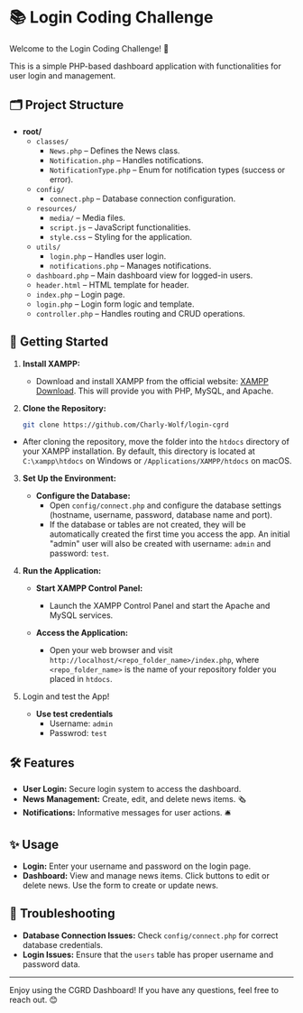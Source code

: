 # 📚 Login Coding Challenge

Welcome to the Login Coding Challenge! 🎉

This is a simple PHP-based dashboard application with functionalities for user login and management.

## 🗂️ Project Structure

- **root/**
  - `classes/`
    - `News.php` – Defines the News class.
    - `Notification.php` – Handles notifications.
    - `NotificationType.php` – Enum for notification types (success or error).
  - `config/`
    - `connect.php` – Database connection configuration.
  - `resources/`
    - `media/` – Media files.
    - `script.js` – JavaScript functionalities.
    - `style.css` – Styling for the application.
  - `utils/`
    - `login.php` – Handles user login.
    - `notifications.php` – Manages notifications.
  - `dashboard.php` – Main dashboard view for logged-in users.
  - `header.html` – HTML template for header.
  - `index.php` – Login page.
  - `login.php` – Login form logic and template.
  - `controller.php` – Handles routing and CRUD operations.

## 🚀 Getting Started

1. **Install XAMPP:**

   - Download and install XAMPP from the official website: [XAMPP Download](https://www.apachefriends.org/index.html). This will provide you with PHP, MySQL, and Apache.

2. **Clone the Repository:**

   ```bash
   git clone https://github.com/Charly-Wolf/login-cgrd
   ```

- After cloning the repository, move the folder into the `htdocs` directory of your XAMPP installation. By default, this directory is located at `C:\xampp\htdocs` on Windows or `/Applications/XAMPP/htdocs` on macOS.

3. **Set Up the Environment:**

   - **Configure the Database:**
     - Open `config/connect.php` and configure the database settings (hostname, username, password, database name and port).
     - If the database or tables are not created, they will be automatically created the first time you access the app. An initial "admin" user will also be created with username: `admin` and password: `test`.

4. **Run the Application:**

   - **Start XAMPP Control Panel:**

     - Launch the XAMPP Control Panel and start the Apache and MySQL services.

   - **Access the Application:**
     - Open your web browser and visit `http://localhost/<repo_folder_name>/index.php`, where `<repo_folder_name>` is the name of your repository folder you placed in `htdocs`.

5. Login and test the App!
   - **Use test credentials**
     - Username: `admin`
     - Passwrod: `test`

## 🛠️ Features

- **User Login:** Secure login system to access the dashboard.
- **News Management:** Create, edit, and delete news items. 🗞️
- **Notifications:** Informative messages for user actions. 🛎️

## ✨ Usage

- **Login:** Enter your username and password on the login page.
- **Dashboard:** View and manage news items. Click buttons to edit or delete news. Use the form to create or update news.

## 🛑 Troubleshooting

- **Database Connection Issues:** Check `config/connect.php` for correct database credentials.
- **Login Issues:** Ensure that the `users` table has proper username and password data.

---

Enjoy using the CGRD Dashboard! If you have any questions, feel free to reach out. 😊
